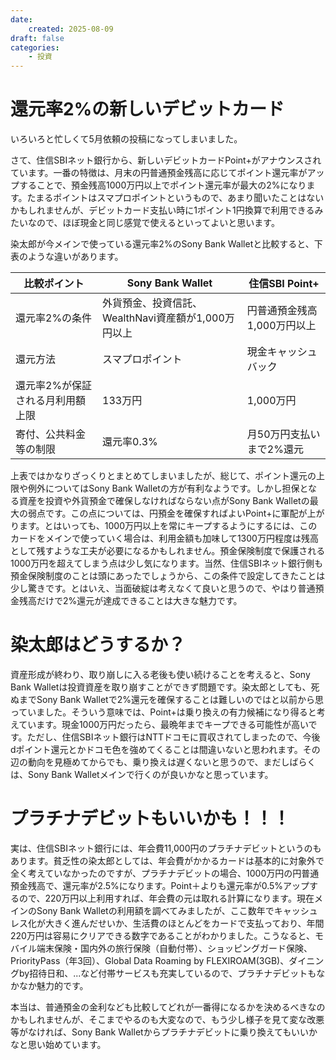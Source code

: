 ```yaml
---
date:
    created: 2025-08-09
draft: false
categories:
    - 投資
---
```


# 還元率2%の新しいデビットカード

いろいろと忙しくて5月依頼の投稿になってしまいました。

さて、住信SBIネット銀行から、新しいデビットカードPoint+がアナウンスされています。一番の特徴は、月末の円普通預金残高に応じてポイント還元率がアップすることで、預金残高1000万円以上でポイント還元率が最大の2%になります。たまるポイントはスマプロポイントというもので、あまり聞いたことはないかもしれませんが、デビットカード支払い時に1ポイント1円換算で利用できるみたいなので、ほぼ現金と同じ感覚で使えるといってよいと思います。
<!-- more -->

染太郎が今メインで使っている還元率2%のSony Bank Walletと比較すると、下表のような違いがあります。

| 比較ポイント | Sony Bank Wallet | 住信SBI Point+ |
|---------|-----------------|----------------------------|
| 還元率2%の条件 | 外貨預金、投資信託、WealthNavi資産額が1,000万円以上 | 円普通預金残高1,000万円以上 |
| 還元方法| スマプロポイント| 現金キャッシュバック |
| 還元率2%が保証される月利用額上限 | 133万円 | 1,000万円 |
| 寄付、公共料金等の制限 | 還元率0.3% | 月50万円支払いまで2%還元 |

上表ではかなりざっくりとまとめてしまいましたが、総じて、ポイント還元の上限や例外についてはSony Bank Walletの方が有利なようです。しかし担保となる資産を投資や外貨預金で確保しなければならない点がSony Bank Walletの最大の弱点です。この点については、円預金を確保すればよいPoint+に軍配が上がります。とはいっても、1000万円以上を常にキープするようにするには、このカードをメインで使っていく場合は、利用金額も加味して1300万円程度は残高として残すような工夫が必要になるかもしれません。預金保険制度で保護される1000万円を超えてしまう点は少し気になります。当然、住信SBIネット銀行側も預金保険制度のことは頭にあったでしょうから、この条件で設定してきたことは少し驚きです。とはいえ、当面破綻は考えなくて良いと思うので、やはり普通預金残高だけで2%還元が達成できることは大きな魅力です。

# 染太郎はどうするか？
資産形成が終わり、取り崩しに入る老後も使い続けることを考えると、Sony Bank Walletは投資資産を取り崩すことができず問題です。染太郎としても、死ぬまでSony Bank Walletで2%還元を確保することは難しいのではと以前から思っていました。そういう意味では、Point+は乗り換えの有力候補になり得ると考えています。現金1000万円だったら、最晩年までキープできる可能性が高いです。ただし、住信SBIネット銀行はNTTドコモに買収されてしまったので、今後dポイント還元とかドコモ色を強めてくることは間違いないと思われます。その辺の動向を見極めてからでも、乗り換えは遅くないと思うので、まだしばらくは、Sony Bank Walletメインで行くのが良いかなと思っています。

# プラチナデビットもいいかも！！！
実は、住信SBIネット銀行には、年会費11,000円のプラチナデビットというのもあります。貧乏性の染太郎としては、年会費がかかるカードは基本的に対象外で全く考えていなかったのですが、プラチナデビットの場合、1000万円の円普通預金残高で、還元率が2.5%になります。Point＋よりも還元率が0.5%アップするので、220万円以上利用すれば、年会費の元は取れる計算になります。現在メインのSony Bank Walletの利用額を調べてみましたが、ここ数年でキャッシュレス化が大きく進んだせいか、生活費のほとんどをカードで支払っており、年間220万円は容易にクリアできる数字であることがわかりました。こうなると、モバイル端末保険・国内外の旅行保険（自動付帯）、ショッピングガード保険、PriorityPass（年3回）、Global Data Roaming by FLEXIROAM(3GB)、ダイニングby招待日和、...など付帯サービスも充実しているので、プラチナデビットもなかなか魅力的です。

本当は、普通預金の金利なども比較してどれが一番得になるかを決めるべきなのかもしれませんが、そこまでやるのも大変なので、もう少し様子を見て変な改悪等がなければ、Sony Bank Walletからプラチナデビットに乗り換えてもいいかなと思い始めています。

